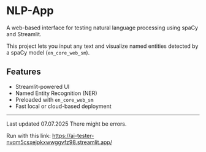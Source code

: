 # NLP-App
A web-based interface for testing natural language processing using spaCy and Streamlit.

This project lets you input any text and visualize named entities detected by a spaCy model (`en_core_web_sm`).

## Features

- Streamlit-powered UI
- Named Entity Recognition (NER)
- Preloaded with `en_core_web_sm`
- Fast local or cloud-based deployment

---

Last updated 07.07.2025
There might be errors. 

Run with this link: https://ai-tester-nvqm5csxejpkxwwggvfz98.streamlit.app/
